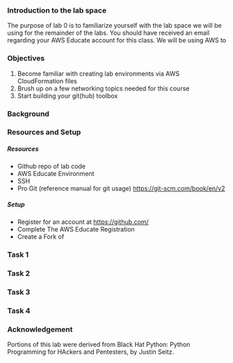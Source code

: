 ### Introduction to the lab space
The purpose of lab 0 is to familiarize yourself with the lab space we will be
using for the remainder of the labs.  You should have received an email
regarding your AWS Educate account for this class.  We will be using AWS to

### Objectives
1. Become familiar with creating lab environments via AWS CloudFormation files
3. Brush up on a few networking topics needed for this course
2. Start building your git(hub) toolbox

### Background

### Resources and Setup

##### Resources
* Github repo of lab code
* AWS Educate Environment
* SSH
* Pro Git (reference manual for git usage) https://git-scm.com/book/en/v2

##### Setup
* Register for an account at https://github.com/
* Complete The AWS Educate Registration
* Create a Fork of 

### Task 1


### Task 2


### Task 3


### Task 4


### Acknowledgement
Portions of this lab were derived from Black Hat Python: Python Programming for
HAckers and Pentesters, by Justin Seitz.
